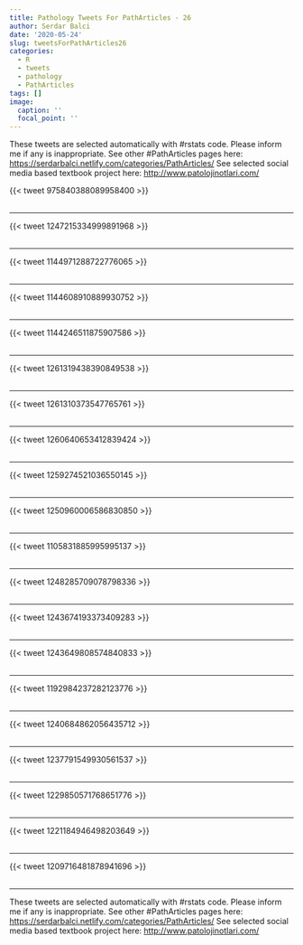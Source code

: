 ```yaml
---
title: Pathology Tweets For PathArticles - 26
author: Serdar Balci
date: '2020-05-24'
slug: tweetsForPathArticles26
categories:
  - R
  - tweets
  - pathology
  - PathArticles
tags: []
image:
  caption: ''
  focal_point: ''
---
```



These tweets are selected automatically with #rstats code. Please inform me if any is inappropriate.
See other #PathArticles pages here: https://serdarbalci.netlify.com/categories/PathArticles/ 
See selected social media based textbook project here: http://www.patolojinotlari.com/

{{< tweet 975840388089958400 >}}
<br>
<br>
<hr>
{{< tweet 1247215334999891968 >}}
<br>
<br>
<hr>
{{< tweet 1144971288722776065 >}}
<br>
<br>
<hr>
{{< tweet 1144608910889930752 >}}
<br>
<br>
<hr>
{{< tweet 1144246511875907586 >}}
<br>
<br>
<hr>
{{< tweet 1261319438390849538 >}}
<br>
<br>
<hr>
{{< tweet 1261310373547765761 >}}
<br>
<br>
<hr>
{{< tweet 1260640653412839424 >}}
<br>
<br>
<hr>
{{< tweet 1259274521036550145 >}}
<br>
<br>
<hr>
{{< tweet 1250960006586830850 >}}
<br>
<br>
<hr>
{{< tweet 1105831885995995137 >}}
<br>
<br>
<hr>
{{< tweet 1248285709078798336 >}}
<br>
<br>
<hr>
{{< tweet 1243674193373409283 >}}
<br>
<br>
<hr>
{{< tweet 1243649808574840833 >}}
<br>
<br>
<hr>
{{< tweet 1192984237282123776 >}}
<br>
<br>
<hr>
{{< tweet 1240684862056435712 >}}
<br>
<br>
<hr>
{{< tweet 1237791549930561537 >}}
<br>
<br>
<hr>
{{< tweet 1229850571768651776 >}}
<br>
<br>
<hr>
{{< tweet 1221184946498203649 >}}
<br>
<br>
<hr>
{{< tweet 1209716481878941696 >}}
<br>
<br>
<hr>


These tweets are selected automatically with #rstats code. Please inform me if any is inappropriate.
See other #PathArticles pages here: https://serdarbalci.netlify.com/categories/PathArticles/ 
See selected social media based textbook project here: http://www.patolojinotlari.com/
